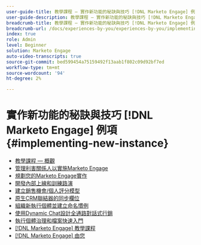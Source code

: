 ```yaml
---
user-guide-title: 教學課程 — 實作新功能的秘訣與技巧 [!DNL Marketo Engage] 例項
user-guide-description: 教學課程 — 實作新功能的秘訣與技巧 [!DNL Marketo Engage] 例項
breadcrumb-title: 教學課程 — 實作新功能的秘訣與技巧 [!DNL Marketo Engage] 例項
breadcrumb-url: /docs/experiences-by-you/experiences-by-you/implementing-new-instance/overview
index: true
role: Admin
level: Beginner
solution: Marketo Engage
auto-video-transcripts: true
source-git-commit: bed599454a75159492f13aab1f802c09d92bf7ed
workflow-type: tm+mt
source-wordcount: '94'
ht-degree: 2%

---
```



# 實作新功能的秘訣與技巧 [!DNL Marketo Engage] 例項 {#implementing-new-instance}

+ [教學課程 — 概觀](./overview.md)
+ [管理利害關係人以實施Marketo Engage](./managing-stakeholder-communications.md)
+ [規劃您的Marketo Engage實作](./planning-for-new-implementation.md)
+ [開發內部上線和訓練路演](./internal-training-roadshow.md)
+ [建立銷售機會/個人評分模型](./building-person-scoring-model.md)
+ [原生CRM聯結器的同步欄位](./syncing-fields-for-crm-integration.md)
+ [組織新執行個體並建立命名慣例](./organizing-new-instance.md)
+ [使用Dynamic Chat設計全通路對話式行銷](./designing-omnichannel-conversational-marketing.md)
+ [執行個體治理和檔案快速入門](./documenting-your-instance.md)
+ [[!DNL Marketo Engage] 教學課程](https://experienceleague.adobe.com/docs/marketo-learn/tutorials/overview.html?lang=zh-Hant)
+ [[!DNL Marketo Engage] 由您](https://experienceleague.adobe.com/en/docs/experiences-by-you/experiences-by-you/marketo-engage/overview)
